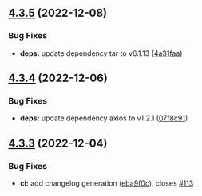 ## [4.3.5](https://github.com/typescript-tools/rust-implementation/compare/v4.3.4...v4.3.5) (2022-12-08)


### Bug Fixes

* **deps:** update dependency tar to v6.1.13 ([4a31faa](https://github.com/typescript-tools/rust-implementation/commit/4a31faa2f7c8153e93e7a28ba187627f42b26b7d))

## [4.3.4](https://github.com/typescript-tools/rust-implementation/compare/v4.3.3...v4.3.4) (2022-12-06)


### Bug Fixes

* **deps:** update dependency axios to v1.2.1 ([07f8c91](https://github.com/typescript-tools/rust-implementation/commit/07f8c91925364d23f37ea80a92bbc3a01df28524))

## [4.3.3](https://github.com/typescript-tools/rust-implementation/compare/v4.3.2...v4.3.3) (2022-12-04)


### Bug Fixes

* **ci:** add changelog generation ([eba9f0c](https://github.com/typescript-tools/rust-implementation/commit/eba9f0c9d4e4518caabf719f49ea98dc63dcdacc)), closes [#113](https://github.com/typescript-tools/rust-implementation/issues/113)
